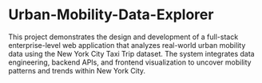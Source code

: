 # Urban-Mobility-Data-Explorer
This project demonstrates the design and development of a full-stack enterprise-level web application that analyzes real-world urban mobility data using the New York City Taxi Trip dataset. The system integrates data engineering, backend APIs, and frontend visualization to uncover mobility patterns and trends within New York City.
